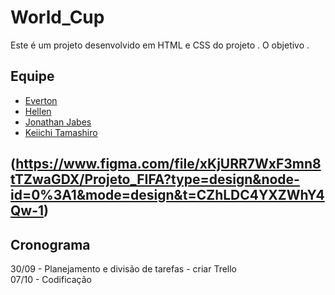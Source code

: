 # **World_Cup**

Este é um projeto desenvolvido em HTML e CSS do projeto <FORD-ENTER>. O objetivo .

## Equipe
* [Everton](https://github.com/evertonrichard)
* [Hellen](https://github.com/hellen-moura)
* [Jonathan Jabes](https://github.com/JJabes23)
* [Keiichi Tamashiro](https://github.com/tamashiros)


## (https://www.figma.com/file/xKjURR7WxF3mn8tTZwaGDX/Projeto_FIFA?type=design&node-id=0%3A1&mode=design&t=CZhLDC4YXZWhY4Qw-1)


## Cronograma

30/09 - Planejamento e divisão de tarefas - criar Trello  
07/10 - Codificação  
